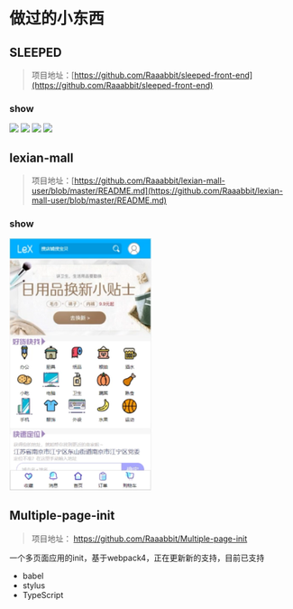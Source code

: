 # 做过的小东西

## SLEEPED
> 项目地址：[https://github.com/Raaabbit/sleeped-front-end](https://github.com/Raaabbit/sleeped-front-end)
### show
<div>
<img src="https://raw.githubusercontent.com/Raaabbit/sleeped-front-end/master/show/%E9%A6%96%E9%A1%B5.png" 
width="20%">
<img src="https://raw.githubusercontent.com/Raaabbit/sleeped-front-end/master/show/%E6%90%9C%E7%B4%A21.png" width="20%">
<img src="https://raw.githubusercontent.com/Raaabbit/sleeped-front-end/master/show/%E6%90%9C%E7%B4%A22.png" width="20%">
<img src="https://raw.githubusercontent.com/Raaabbit/sleeped-front-end/master/show/%E6%90%9C%E7%B4%A2%E7%BB%93%E6%9E%9C.png" width="20%">
</div>

## lexian-mall
> 项目地址：[https://github.com/Raaabbit/lexian-mall-user/blob/master/README.md](https://github.com/Raaabbit/lexian-mall-user/blob/master/README.md)
### show
<img src="https://raw.githubusercontent.com/Raaabbit/lexian-mall-user/master/assets/%E9%A6%96%E9%A1%B5.png" width="50%">

## Multiple-page-init
> 项目地址： https://github.com/Raaabbit/Multiple-page-init

一个多页面应用的init，基于webpack4，正在更新新的支持，目前已支持
- babel
- stylus
- TypeScript